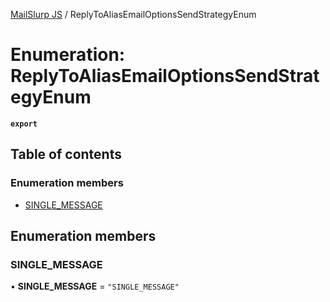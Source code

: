 [MailSlurp JS](../README.md) / ReplyToAliasEmailOptionsSendStrategyEnum

# Enumeration: ReplyToAliasEmailOptionsSendStrategyEnum

**`export`**

## Table of contents

### Enumeration members

- [SINGLE\_MESSAGE](ReplyToAliasEmailOptionsSendStrategyEnum.md#single_message)

## Enumeration members

### SINGLE\_MESSAGE

• **SINGLE\_MESSAGE** = `"SINGLE_MESSAGE"`
